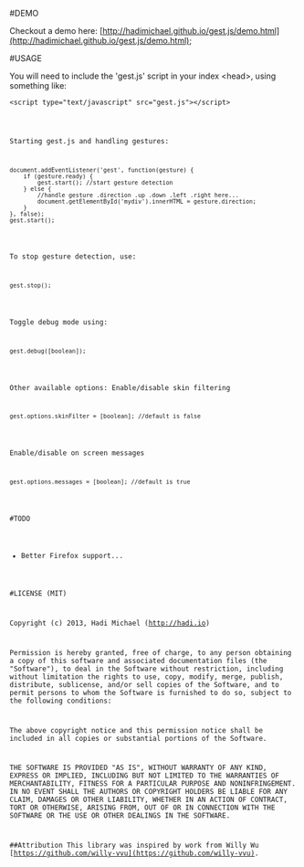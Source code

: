 #DEMO

Checkout a demo here:
[http://hadimichael.github.io/gest.js/demo.html](http://hadimichael.github.io/gest.js/demo.html);

#USAGE

You will need to include the 'gest.js' script in your index &lt;head&gt;, using something like:

<pre><code>&lt;script type="text/javascript" src="gest.js"&gt;&lt;/script&gt;</pre>

Starting gest.js and handling gestures:
<pre><code>document.addEventListener('gest', function(gesture) {
	if (gesture.ready) {
		gest.start(); //start gesture detection
	} else {
		//handle gesture .direction .up .down .left .right here...
		document.getElementById('mydiv').innerHTML = gesture.direction;
	}
}, false);
gest.start();
</code></pre>

To stop gesture detection, use:
<pre><code>gest.stop();</code></pre>

Toggle debug mode using:
<pre><code>gest.debug([boolean]);</code></pre>

Other available options:
Enable/disable skin filtering
<pre><code>gest.options.skinFilter = [boolean]; //default is false</code></pre>

Enable/disable on screen messages
<pre><code>gest.options.messages = [boolean]; //default is true</code></pre>

#TODO

- Better Firefox support...

#LICENSE (MIT)

Copyright (c) 2013, Hadi Michael (http://hadi.io)

Permission is hereby granted, free of charge, to any person obtaining a copy
of this software and associated documentation files (the "Software"), to deal
in the Software without restriction, including without limitation the rights
to use, copy, modify, merge, publish, distribute, sublicense, and/or sell
copies of the Software, and to permit persons to whom the Software is
furnished to do so, subject to the following conditions:

The above copyright notice and this permission notice shall be included in
all copies or substantial portions of the Software.

THE SOFTWARE IS PROVIDED "AS IS", WITHOUT WARRANTY OF ANY KIND, EXPRESS OR
IMPLIED, INCLUDING BUT NOT LIMITED TO THE WARRANTIES OF MERCHANTABILITY,
FITNESS FOR A PARTICULAR PURPOSE AND NONINFRINGEMENT. IN NO EVENT SHALL THE
AUTHORS OR COPYRIGHT HOLDERS BE LIABLE FOR ANY CLAIM, DAMAGES OR OTHER
LIABILITY, WHETHER IN AN ACTION OF CONTRACT, TORT OR OTHERWISE, ARISING FROM,
OUT OF OR IN CONNECTION WITH THE SOFTWARE OR THE USE OR OTHER DEALINGS IN
THE SOFTWARE.

##Attribution
This library was inspired by work from Willy Wu [https://github.com/willy-vvu](https://github.com/willy-vvu).